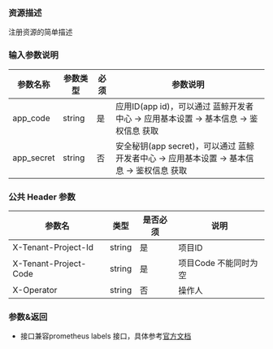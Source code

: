 ### 资源描述
注册资源的简单描述

### 输入参数说明
|   参数名称   |    参数类型  |  必须  |     参数说明     |
| ------------ | ------------ | ------ | ---------------- |
| app_code   | string | 是 | 应用ID(app id)，可以通过 蓝鲸开发者中心 -> 应用基本设置 -> 基本信息 -> 鉴权信息 获取 |
| app_secret | string | 否 | 安全秘钥(app secret)，可以通过 蓝鲸开发者中心 -> 应用基本设置 -> 基本信息 -> 鉴权信息 获取 |

### 公共 Header 参数

| 参数名  |  类型  |  是否必须 | 说明 | 
| ------------ | ------------ | ------------ | -------- |
| X-Tenant-Project-Id  | string  | 是 | 项目ID |
| X-Tenant-Project-Code  | string  | 是 | 项目Code 不能同时为空 |
| X-Operator  | string  | 否 | 操作人 |

### 参数&返回
- 接口兼容prometheus labels 接口，具体参考[官方文档](https://prometheus.io/docs/prometheus/latest/querying/api/)
